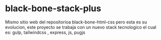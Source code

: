 # black-bone-stack-plus
Mismo sitio web del repositorioa black-bone-html-css pero esta es su evolucion, este proyecto se trabaja con un nuevo stack tecnologico el cual es: gulp, tailwindcss , express, js,  pugjs
